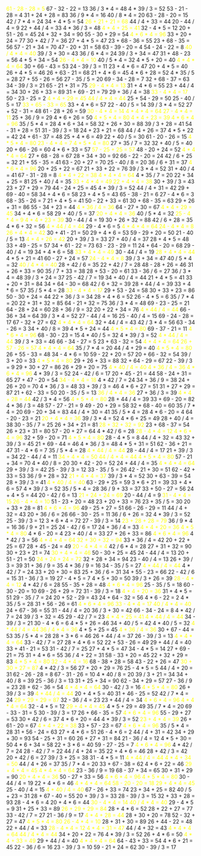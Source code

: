 <span style="color:yellow">61 - 28 - 28 = 5</span>
67 - 32 - 22 = 13
36 / 3 * 4 = 48
4 * 39 / 3 = 52
53 - 21 - 28 = 4
31 + 24 + 28 = 83
36 / 9 * 4 = 16
40 / 8 * 4 = 20
63 - 28 - 20 = 15
42 / 7 * 4 = 24
34 + 4 * 5 = 54
<span style="color:yellow">26 + 21 + 21 = 68</span>
44 / 4 + 33 = 44
20 - 44 / 4 = 9
22 + 44 / 4 = 33
4 * 36 / 3 = 48
<span style="color:yellow">4 * 4 + 25 = 41</span>
32 - 4 * 5 = 12
20 + 51 - 26 = 45
24 + 32 + 34 = 90
55 - 30 + 29 = 54
<span style="color:yellow">4 * 6 * 4 = 96</span>
33 + 20 + 24 = 77
30 + 42 / 7 = 36
27 + 4 * 5 = 47
23 + 68 - 36 = 55
23 + 68 - 35 = 56
57 - 21 + 34 = 70
47 - 20 + 31 = 58
63 - 39 - 20 = 4
54 - 24 - 22 = 8
<span style="color:yellow">40 / 4 * 4 = 40</span>
39 / 3 + 30 = 43
36 / 6 * 4 = 24
39 / 3 + 34 = 47
31 + 48 - 23 = 56
4 * 5 + 34 = 54
<span style="color:yellow">26 - 4 * 4 = 10</span>
40 / 5 * 4 = 32
4 * 5 + 20 = 40
<span style="color:yellow">4 * 4 * 4 = 64</span>
30 + 66 - 43 = 53
24 - 39 / 3 = 11
23 + 4 * 6 = 47
20 + 4 * 5 = 40
26 + 4 * 5 = 46
26 + 63 - 21 = 68
21 + 4 * 6 = 45
4 * 6 + 28 = 52
4 * 35 / 5 = 28
27 + 55 - 26 = 56
27 - 35 / 5 = 20
69 - 34 - 28 = 7
32 + 68 - 37 = 63
34 - 39 / 3 = 21
65 - 21 + 31 = 75
<span style="color:yellow">29 - 4 * 4 = 13</span>
31 + 4 * 6 = 55
23 + 44 / 4 = 34
30 + 26 + 33 = 89
31 + 69 - 21 = 79
29 + 36 / 4 = 38
<span style="color:yellow">33 - 4 * 4 = 17</span>
50 - 23 - 25 = 2
<span style="color:yellow">4 * 4 + 29 = 45</span>
<span style="color:yellow">44 / 4 * 4 = 44</span>
25 + 54 - 29 = 50
25 - 40 / 5 = 17
<span style="color:yellow">33 + 65 - 33 = 65</span>
33 + 4 * 6 = 57
22 - 40 / 5 = 14
39 / 3 * 4 = 52
27 + 52 - 31 = 48
61 - 28 + 26 = 59
<span style="color:yellow">30 - 4 * 4 = 14</span>
<span style="color:yellow">4 * 4 * 4 = 64</span>
<span style="color:yellow">27 - 4 * 4 = 11</span>
25 + 36 / 9 = 29
4 * 6 + 26 = 50
<span style="color:yellow">4 * 5 * 4 = 80</span>
<span style="color:yellow">4 * 4 + 23 = 39</span>
<span style="color:yellow">4 * 6 * 4 = 96</span>
35 / 5 * 4 = 28
4 * 6 + 34 = 58
32 + 26 + 30 = 88
39 / 3 + 28 = 41
54 - 31 + 28 = 51
31 - 39 / 3 = 18
24 + 23 + 21 = 68
44 / 4 + 26 = 37
4 * 5 + 22 = 42
24 + 61 - 37 = 48
25 + 4 * 6 = 49
22 + 40 / 5 = 30
61 - 20 - 26 = 15
<span style="color:yellow">4 * 5 * 4 = 80</span>
<span style="color:yellow">23 - 4 * 4 = 7</span>
<span style="color:yellow">4 * 5 * 4 = 80</span>
27 + 35 / 7 = 32
32 + 40 / 5 = 40
20 + 66 - 26 = 60
4 * 6 + 33 = 57
<span style="color:yellow">57 - 25 + 25 = 57</span>
48 - 20 + 24 = 52
<span style="color:yellow">4 * 4 * 4 = 64</span>
27 + 68 - 28 = 67
28 + 34 + 30 = 92
66 - 22 - 20 = 24
42 / 6 + 25 = 32
21 + 55 - 35 = 41
63 - 20 + 27 = 70
25 - 40 / 8 = 20
36 / 6 + 31 = 37
<span style="color:yellow">4 * 6 * 4 = 96</span>
20 + 25 + 22 = 67
21 + 33 + 22 = 76
39 / 3 * 4 = 52
31 + 40 / 4 = 41
67 - 31 - 28 = 8
<span style="color:yellow">4 * 4 + 22 = 38</span>
<span style="color:yellow">4 * 4 * 4 = 64</span>
4 * 35 / 7 = 20
22 + 34 + 25 = 81
25 + 40 / 4 = 35
<span style="color:yellow">33 + 4 * 4 = 49</span>
<span style="color:yellow">22 + 4 * 4 = 38</span>
30 + 39 / 3 = 43
23 + 27 + 29 = 79
44 - 24 + 25 = 45
4 * 39 / 3 = 52
44 / 4 + 31 = 42
29 + 69 - 40 = 58
34 + 4 * 6 = 58
23 + 4 * 5 = 43
65 - 38 - 21 = 6
27 - 4 * 6 = 3
68 - 35 - 26 = 7
21 + 4 * 5 = 41
50 - 22 + 33 = 61
30 + 68 - 35 = 63
29 + 26 + 31 = 86
55 - 34 + 23 = 44
<span style="color:yellow">4 * 36 / 4 = 36</span>
64 - 27 + 30 = 67
<span style="color:yellow">4 * 4 + 29 = 45</span>
34 + 4 * 6 = 58
29 + 40 / 5 = 37
<span style="color:yellow">20 + 4 * 4 = 36</span>
40 / 5 * 4 = 32
<span style="color:yellow">25 - 4 * 4 = 9</span>
<span style="color:yellow">4 * 4 + 23 = 39</span>
30 - 44 / 4 = 19
30 + 26 + 32 = 88
42 / 6 + 28 = 35
4 * 6 + 32 = 56
<span style="color:yellow">4 * 44 / 4 = 44</span>
29 - 4 * 6 = 5
<span style="color:yellow">4 * 4 * 4 = 64</span>
<span style="color:yellow">24 - 4 * 4 = 8</span>
<span style="color:yellow">26 + 4 * 4 = 42</span>
30 + 41 - 21 = 50
29 + 4 * 6 = 53
59 - 29 + 20 = 50
21 - 40 / 5 = 13
<span style="color:yellow">4 * 4 + 26 = 42</span>
20 + 39 / 3 = 33
27 + 40 / 4 = 37
28 + 4 * 5 = 48
33 + 49 - 25 = 57
34 + 61 - 22 = 73
63 - 23 - 29 = 11
24 + 64 - 20 = 68
29 - 40 / 4 = 19
34 + 4 * 6 = 58
<span style="color:yellow">33 + 4 * 4 = 49</span>
30 - 44 / 4 = 19
<span style="color:yellow">28 + 4 * 4 = 44</span>
4 * 5 + 21 = 41
60 - 27 + 24 = 57
<span style="color:yellow">24 - 4 * 4 = 8</span>
39 / 3 + 34 = 47
40 / 5 * 4 = 32
<span style="color:yellow">40 / 4 * 4 = 40</span>
28 + 42 / 6 = 35
22 + 42 / 7 = 28
48 - 28 + 26 = 46
31 + 26 + 33 = 90
35 / 7 + 33 = 38
28 + 53 - 20 = 61
33 - 36 / 6 = 27
36 / 3 * 4 = 48
39 / 3 + 24 = 37
25 - 42 / 7 = 19
34 + 40 / 4 = 44
21 + 4 * 5 = 41
33 + 20 + 31 = 84
34 + 64 - 30 = 68
42 / 6 + 32 = 39
28 + 44 / 4 = 39
33 + 4 * 6 = 57
35 / 5 * 4 = 28
<span style="color:yellow">33 - 4 * 4 = 17</span>
29 + 53 - 24 = 58
30 + 33 + 23 = 86
50 - 30 + 24 = 44
22 + 36 / 3 = 34
28 + 4 * 6 = 52
26 - 4 * 5 = 6
35 / 7 * 4 = 20
22 + 31 + 32 = 85
64 - 21 + 32 = 75
36 / 3 * 4 = 48
69 - 23 - 25 = 21
64 - 28 + 24 = 60
28 + 36 / 9 = 32
20 + 22 + 34 = 76
<span style="color:yellow">4 * 44 / 4 = 44</span>
66 - 36 + 34 = 64
39 / 3 * 4 = 52
27 - 44 / 4 = 16
25 - 40 / 4 = 15
69 - 24 - 28 = 17
67 - 32 + 27 = 62
<span style="color:yellow">4 * 4 * 4 = 64</span>
32 + 44 / 4 = 43
42 / 3 * 4 = 56
63 - 34 - 26 = 3
34 + 40 / 8 = 39
4 * 5 + 24 = 44
<span style="color:yellow">4 * 5 * 4 = 80</span>
69 - 37 - 21 = 11
<span style="color:yellow">4 * 6 * 4 = 96</span>
68 - 30 - 23 = 15
4 * 40 / 5 = 32
4 * 39 / 3 = 52
<span style="color:yellow">4 * 44 / 4 = 44</span>
39 / 3 + 33 = 46
66 - 34 - 27 = 5
23 + 63 - 32 = 54
<span style="color:yellow">4 * 4 * 4 = 64</span>
<span style="color:yellow">26 + 57 - 26 = 57</span>
<span style="color:yellow">4 * 4 * 4 = 64</span>
35 / 7 * 4 = 20
44 / 4 + 29 = 40
<span style="color:yellow">4 * 5 * 4 = 80</span>
26 + 55 - 33 = 48
34 - 4 * 6 = 10
59 - 22 + 20 = 57
20 + 66 - 32 = 54
39 / 3 + 20 = 33
<span style="color:yellow">4 * 5 * 4 = 80</span>
29 + 26 + 33 = 88
32 + 64 - 29 = 67
22 - 39 / 3 = 9
29 + 30 + 27 = 86
26 + 29 + 20 = 75
<span style="color:yellow">4 * 40 / 4 = 40</span>
<span style="color:yellow">4 * 36 / 4 = 36</span>
<span style="color:yellow">4 * 6 * 4 = 96</span>
4 * 39 / 3 = 52
24 - 42 / 6 = 17
20 + 45 - 21 = 44
58 - 24 + 31 = 65
27 + 47 - 20 = 54
<span style="color:yellow">34 - 4 * 4 = 18</span>
4 * 42 / 7 = 24
34 + 36 / 9 = 38
24 + 26 + 20 = 70
4 * 36 / 3 = 48
33 + 39 / 3 = 46
4 * 6 + 27 = 51
31 + 27 + 29 = 87
21 + 62 - 33 = 50
20 - 35 / 5 = 13
<span style="color:yellow">36 / 4 * 4 = 36</span>
27 + 36 / 3 = 39
<span style="color:yellow">4 * 4 + 28 = 44</span>
42 / 3 * 4 = 56
<span style="color:yellow">4 * 5 * 4 = 80</span>
28 + 44 / 4 = 39
33 + 69 - 20 = 82
4 * 36 / 3 = 48
57 - 27 - 21 = 9
49 - 20 + 29 = 58
32 + 68 - 40 = 60
35 / 7 * 4 = 20
69 - 20 + 34 = 83
44 / 4 + 30 = 41
35 / 5 * 4 = 28
4 * 6 - 20 = 4
64 - 20 - 23 = 21
<span style="color:yellow">20 + 4 * 4 = 36</span>
39 / 3 * 4 = 52
4 * 6 + 25 = 49
28 + 40 / 4 = 38
30 - 35 / 7 = 25
26 + 34 + 21 = 81
<span style="color:yellow">28 + 32 + 32 = 92</span>
23 + 68 - 37 = 54
26 + 23 + 31 = 80
57 - 20 + 27 = 64
4 * 42 / 6 = 28
<span style="color:yellow">28 - 4 * 4 = 12</span>
<span style="color:yellow">4 * 6 * 4 = 96</span>
32 + 59 - 20 = 71
<span style="color:yellow">4 * 5 * 4 = 80</span>
28 - 4 * 5 = 8
44 / 4 + 32 = 43
32 + 39 / 3 = 45
21 + 69 - 44 = 46
4 * 36 / 3 = 48
4 * 5 + 31 = 51
62 - 36 + 21 = 47
31 - 4 * 6 = 7
35 / 5 * 4 = 28
<span style="color:yellow">4 * 44 / 4 = 44</span>
28 - 44 / 4 = 17
21 + 39 / 3 = 34
22 - 44 / 4 = 11
<span style="color:yellow">34 + 4 * 4 = 50</span>
<span style="color:yellow">44 / 4 * 4 = 44</span>
<span style="color:yellow">4 * 5 * 4 = 80</span>
57 - 21 + 34 = 70
4 * 40 / 8 = 20
30 + 42 - 20 = 52
24 + 44 / 4 = 35
<span style="color:yellow">4 * 4 * 4 = 64</span>
29 + 39 / 3 = 42
25 - 39 / 3 = 12
33 - 35 / 5 = 26
42 - 21 + 30 = 51
62 - 42 + 33 = 53
36 / 9 + 28 = 32
<span style="color:yellow">21 + 4 * 4 = 37</span>
39 / 3 * 4 = 52
30 + 63 - 39 = 54
28 + 39 / 3 = 41
<span style="color:yellow">4 * 40 / 4 = 40</span>
63 - 29 + 25 = 59
3 * 6 + 21 = 39
33 + 4 * 6 = 57
4 * 39 / 3 = 52
35 / 5 * 4 = 28
36 / 9 + 33 = 37
33 + 50 - 27 = 56
24 + 4 * 5 = 44
20 - 42 / 6 = 13
<span style="color:yellow">21 + 24 + 24 = 69</span>
20 - 44 / 4 = 9
<span style="color:yellow">31 - 4 * 4 = 15</span>
<span style="color:yellow">26 - 4 * 4 = 10</span>
51 - 23 + 20 = 48
23 + 20 + 33 = 76
23 + 35 / 5 = 30
20 + 33 + 28 = 81
<span style="color:yellow">4 * 6 * 4 = 96</span>
49 - 25 + 27 = 51
66 - 26 - 29 = 11
44 / 4 + 32 = 43
20 + 36 / 6 = 26
66 - 30 - 25 = 11
36 / 6 + 26 = 32
4 * 39 / 3 = 52
25 - 39 / 3 = 12
3 * 6 * 4 = 72
27 - 39 / 3 = 14
<span style="color:yellow">23 + 28 + 28 = 79</span>
36 / 9 * 4 = 16
36 / 9 + 21 = 25
24 - 42 / 6 = 17
24 + 36 / 4 = 33
<span style="color:yellow">4 * 4 + 20 = 36</span>
<span style="color:yellow">4 * 5 * 4 = 80</span>
4 * 6 - 20 = 4
23 + 40 / 4 = 33
27 + 26 + 33 = 86
<span style="color:yellow">4 * 6 * 4 = 96</span>
4 * 42 / 3 = 56
<span style="color:yellow">4 * 4 * 4 = 64</span>
<span style="color:yellow">32 + 30 + 32 = 94</span>
33 + 36 / 4 = 42
20 + 22 + 25 = 67
28 + 45 - 24 = 49
<span style="color:yellow">20 - 4 * 4 = 4</span>
42 / 6 * 4 = 28
27 + 31 + 32 = 90
30 + 23 + 21 = 74
<span style="color:yellow">30 + 4 * 4 = 46</span>
50 - 30 + 25 = 45
24 - 44 / 4 = 13
20 + 51 - 21 = 50
<span style="color:yellow">24 + 24 + 24 = 72</span>
32 + 28 + 34 = 94
23 - 40 / 4 = 13
26 + 39 / 3 = 39
31 + 36 / 9 = 35
4 * 36 / 9 = 16
34 - 35 / 5 = 27
<span style="color:yellow">4 * 44 / 4 = 44</span>
4 * 42 / 7 = 24
33 + 20 + 30 = 83
25 + 36 / 6 = 31
34 + 55 - 23 = 66
22 - 42 / 6 = 15
31 - 36 / 3 = 19
27 - 4 * 5 = 7
4 * 5 + 30 = 50
39 / 3 + 26 = 39
<span style="color:yellow">28 - 4 * 4 = 12</span>
4 * 42 / 6 = 28
55 - 35 + 28 = 48
<span style="color:yellow">4 * 6 * 4 = 96</span>
25 - 35 / 5 = 18
60 - 30 - 20 = 10
69 - 26 + 29 = 72
31 - 39 / 3 = 18
<span style="color:yellow">4 * 4 + 20 = 36</span>
31 + 4 * 5 = 51
29 - 35 / 7 = 24
20 + 52 - 29 = 43
24 + 64 - 32 = 56
4 * 6 - 22 = 2
4 * 35 / 5 = 28
31 + 56 - 26 = 61
<span style="color:yellow">4 * 6 * 4 = 96</span>
<span style="color:yellow">33 - 4 * 4 = 17</span>
<span style="color:yellow">40 / 4 * 4 = 40</span>
24 + 67 - 36 = 55
31 - 44 / 4 = 20
36 / 3 + 30 = 42
66 - 34 - 24 = 8
4 * 42 / 7 = 24
39 / 3 + 32 = 45
29 - 42 / 7 = 23
<span style="color:yellow">4 * 4 + 25 = 41</span>
<span style="color:yellow">4 * 44 / 4 = 44</span>
34 - 39 / 3 = 21
30 - 4 * 6 = 6
4 * 5 + 26 = 46
34 + 40 / 5 = 42
4 * 40 / 5 = 32
<span style="color:yellow">4 * 44 / 4 = 44</span>
<span style="color:yellow">36 / 4 * 4 = 36</span>
4 * 5 + 25 = 45
<span style="color:yellow">4 * 36 / 4 = 36</span>
30 + 67 - 44 = 53
35 / 5 * 4 = 28
28 + 3 * 6 = 46
26 + 44 / 4 = 37
26 - 39 / 3 = 13
<span style="color:yellow">4 * 4 * 4 = 64</span>
33 - 42 / 7 = 27
28 + 4 * 6 = 52
22 + 53 - 26 = 49
29 + 44 / 4 = 40
33 + 41 - 21 = 53
31 - 42 / 7 = 25
27 + 4 * 5 = 47
34 - 4 * 5 = 14
27 + 69 - 21 = 75
31 + 4 * 6 = 55
36 / 4 + 22 = 31
58 - 33 + 20 = 45
22 + 32 + 29 = 83
<span style="color:yellow">4 * 5 * 4 = 80</span>
<span style="color:yellow">32 - 4 * 4 = 16</span>
68 - 38 + 28 = 58
43 - 22 + 26 = 47
<span style="color:yellow">30 + 30 + 27 = 87</span>
4 * 42 / 3 = 56
27 + 20 + 29 = 76
25 - 4 * 5 = 5
44 / 4 + 20 = 31
62 - 26 - 28 = 8
67 - 31 - 26 = 10
4 * 40 / 8 = 20
39 / 3 + 21 = 34
34 + 40 / 8 = 39
25 - 36 / 3 = 13
31 + 25 + 34 = 90
62 - 34 + 29 = 57
27 - 36 / 9 = 23
28 + 62 - 36 = 54
<span style="color:yellow">4 * 4 * 4 = 64</span>
30 - 42 / 3 = 16
<span style="color:yellow">4 * 5 * 4 = 80</span>
26 + 39 / 3 = 39
<span style="color:yellow">4 * 44 / 4 = 44</span>
20 + 4 * 5 = 40
31 + 46 - 25 = 52
42 / 7 * 4 = 24
<span style="color:yellow">29 + 29 + 29 = 87</span>
32 - 36 / 4 = 23
23 + 44 / 4 = 34
<span style="color:yellow">4 * 6 * 4 = 96</span>
<span style="color:yellow">4 * 4 * 4 = 64</span>
32 - 4 * 5 = 12
<span style="color:yellow">29 + 4 * 4 = 45</span>
4 * 5 + 29 = 49
35 / 7 * 4 = 20
69 - 33 - 31 = 5
30 - 39 / 3 = 17
26 + 66 - 35 = 57
<span style="color:yellow">4 * 6 * 4 = 96</span>
55 - 29 + 27 = 53
30 + 42 / 6 = 37
4 * 6 + 20 = 44
4 * 39 / 3 = 52
<span style="color:yellow">23 + 4 * 4 = 39</span>
26 + 61 - 20 = 67
<span style="color:yellow">4 * 4 + 22 = 38</span>
33 + 57 - 23 = 67
<span style="color:yellow">4 * 6 * 4 = 96</span>
35 / 5 * 4 = 28
31 + 56 - 24 = 63
27 + 4 * 6 = 51
26 - 4 * 6 = 2
44 / 4 + 31 = 42
34 + 29 + 30 = 93
54 - 25 + 31 = 60
26 + 27 + 31 = 84
21 - 36 / 4 = 12
4 * 5 + 30 = 50
4 * 6 + 34 = 58
22 + 3 * 6 = 40
59 - 27 - 25 = 7
<span style="color:yellow">4 * 6 * 4 = 96</span>
4 * 42 / 7 = 24
28 - 42 / 7 = 22
44 / 4 + 24 = 35
22 + 4 * 6 = 46
28 + 42 / 3 = 42
20 + 42 / 6 = 27
39 / 3 + 25 = 38
31 - 4 * 5 = 11
<span style="color:yellow">4 * 44 / 4 = 44</span>
<span style="color:yellow">4 * 4 + 34 = 50</span>
44 / 4 + 26 = 37
35 / 7 * 4 = 20
33 + 67 - 38 = 62
4 * 6 + 22 = 46
<span style="color:yellow">29 + 4 * 4 = 45</span>
<span style="color:yellow">4 * 4 * 4 = 64</span>
23 - 36 / 9 = 19
68 - 37 + 34 = 65
30 + 31 + 29 = 90
<span style="color:yellow">20 + 4 * 4 = 36</span>
50 - 27 + 33 = 56
<span style="color:yellow">4 * 6 * 4 = 96</span>
<span style="color:yellow">4 * 5 * 4 = 80</span>
30 - 44 / 4 = 19
22 + 4 * 6 = 46
<span style="color:yellow">4 * 4 * 4 = 64</span>
<span style="color:yellow">58 - 20 - 20 = 18</span>
<span style="color:yellow">29 + 4 * 4 = 45</span>
25 - 40 / 4 = 15
<span style="color:yellow">4 * 40 / 4 = 40</span>
67 - 26 + 33 = 74
23 + 34 + 25 = 82
40 / 5 + 23 = 31
28 + 67 - 40 = 55
20 + 39 / 3 = 33
28 - 39 / 3 = 15
32 + 33 + 28 = 93
28 - 4 * 6 = 4
20 + 4 * 6 = 44
<span style="color:yellow">30 - 4 * 4 = 14</span>
<span style="color:yellow">40 / 4 * 4 = 40</span>
29 - 4 * 5 = 9
31 + 25 + 33 = 89
<span style="color:yellow">26 + 29 + 29 = 84</span>
28 + 4 * 6 = 52
28 + 22 + 27 = 77
33 - 42 / 7 = 27
21 - 36 / 9 = 17
<span style="color:yellow">4 * 4 + 28 = 44</span>
28 + 30 + 20 = 78
52 - 32 + 27 = 47
<span style="color:yellow">4 * 5 * 4 = 80</span>
<span style="color:yellow">26 - 4 * 4 = 10</span>
28 + 31 + 30 = 89
26 + 44 - 22 = 48
22 + 44 / 4 = 33
<span style="color:yellow">28 - 4 * 4 = 12</span>
<span style="color:yellow">4 * 4 + 31 = 47</span>
44 / 4 + 32 = 43
<span style="color:yellow">4 * 4 * 4 = 64</span>
<span style="color:yellow">44 / 4 * 4 = 44</span>
34 + 20 + 22 = 76
4 * 39 / 3 = 52
26 + 4 * 6 = 50
<span style="color:yellow">4 * 4 + 33 = 49</span>
29 + 44 / 4 = 40
<span style="color:yellow">4 * 4 * 4 = 64</span>
64 - 43 + 33 = 54
4 * 6 + 21 = 45
22 - 36 / 6 = 16
23 - 39 / 3 = 10
59 - 21 + 24 = 62
30 - 39 / 3 = 17